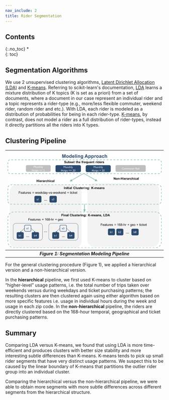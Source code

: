 ```yaml
---
nav_include: 2
title: Rider Segmentation
---
```


## Contents
{:.no_toc}
*  
{: toc}

## Segmentation Algorithms
We use 2 unsupervised clustering algorithms,  [Latent Dirichlet Allocation (LDA)](https://en.wikipedia.org/wiki/Latent_Dirichlet_allocation) and [K-means](https://en.wikipedia.org/wiki/K-means_clustering). Referring to scikit-learn's documentation,
[LDA](http://scikit-learn.org/stable/modules/generated/sklearn.decomposition.LatentDirichletAllocation.html) learns a mixture distribution of K topics (K is set as a priori) from a set of documents, where a document in our case represent an individual rider and a topic represents a rider-type (e.g., more/less flexible commuter, weekend rider, random rider and etc.). With LDA, each rider is modeled as a distribution of probabilities for being in each rider-type. [K-means](http://scikit-learn.org/stable/modules/generated/sklearn.cluster.KMeans.html), by contrast, does not model a rider as a full distribution of rider-types, instead it directly partitions all the riders into K types.

## Clustering Pipeline

| <img src="img/segmentation_model.png" width="1000">|
|:--:|
| ***Figure 1: Segmentation Modeling Pipeline*** |

For the general clustering procedure (Figure 1), we applied a hierarchical version and a non-hierarchical version.

In the **hierarchical** pipeline, we first used K-means to cluster based on “higher-level” usage patterns, i.e. the total number of trips taken over weekends versus during weekdays and ticket purchasing patterns; the resulting clusters are then clustered again using either algorithm based on more specific features i.e. usage in individual hours during the week and usage in each zip code. In the **non-hierarchical** pipeline, the riders are directly clustered based on the 168-hour temporal, geographical and ticket purchasing patterns.

## Summary

Comparing LDA versus K-means, we found that using LDA is more time-efficient and produces clusters with better size stability and more interesting subtle differences than K-means. K-means tends to pick up small rider segments that have very distinct usage patterns. We suspect this to be caused by the linear boundary of K-means that partitions the outlier rider group into an individual cluster.

Comparing the hierarchical versus the non-hierarchical pipeline, we were able to obtain more segments with more subtle differences across different segments from the hierarchical structure.
